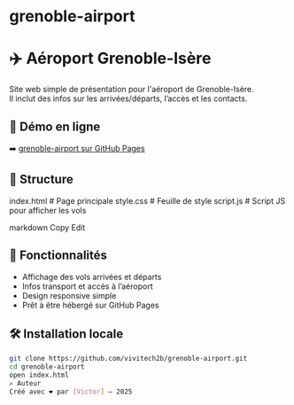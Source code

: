 # grenoble-airport
# ✈️ Aéroport Grenoble-Isère

Site web simple de présentation pour l'aéroport de Grenoble-Isère.  
Il inclut des infos sur les arrivées/départs, l’accès et les contacts.

## 🔗 Démo en ligne

➡️ [grenoble-airport sur GitHub Pages](https://vivitech2b.github.io/grenoble-airport/)

## 📁 Structure

index.html # Page principale style.css # Feuille de style script.js # Script JS pour afficher les vols

markdown
Copy
Edit

## 🚀 Fonctionnalités

- Affichage des vols arrivées et départs
- Infos transport et accès à l’aéroport
- Design responsive simple
- Prêt à être hébergé sur GitHub Pages

## 🛠️ Installation locale

```bash
git clone https://github.com/vivitech2b/grenoble-airport.git
cd grenoble-airport
open index.html
✍️ Auteur
Créé avec ❤️ par [Victor] – 2025
